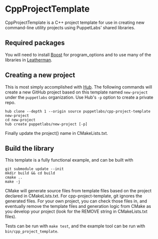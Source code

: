 # CppProjectTemplate

CppProjectTemplate is a C++ project template for use in creating new command-line utility projects using PuppetLabs' shared libraries.

## Required packages

You will need to install [Boost](http://boost.org) for program_options and to use many of the libraries in [Leatherman](https://github.com/puppetlabs/leatherman).

## Creating a new project

This is most simply accomplished with [Hub](https://hub.github.com/). The following commands will create a new GitHub project based on this template named `new-project` under the `puppetlabs` organization. Use Hub's `-p` option to create a private repo.

```
hub clone --depth 1 --origin source puppetlabs/cpp-project-template new-project
cd new-project
hub create puppetlabs/new-project [-p]
```

Finally update the project() name in CMakeLists.txt.

## Build the library

This template is a fully functional example, and can be built with

```
git submodule update --init
mkdir build && cd build
cmake ..
make -j
```

CMake will generate source files from template files based on the project declared in CMakeLists.txt. For cpp-project-template, git ignores the generated files. For your own project, you can check those files in, and eventually remove the template files and generation logic from CMake as you develop your project (look for the REMOVE string in CMakeLists.txt files).

Tests can be run with `make test`, and the example tool can be run with `bin/cpp_project_template`.
